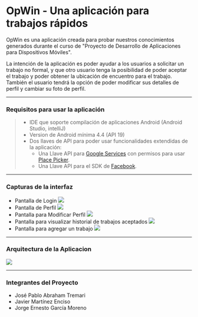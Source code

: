 OpWin - Una aplicación para trabajos rápidos
===================

OpWin es una aplicación creada para probar nuestros conocimientos generados durante el curso de "Proyecto de Desarrollo de Aplicaciones para Dispositivos Móviles".

La intención de la aplicación es poder ayudar a los usuarios a solicitar un trabajo no formal, y que otro usuario tenga la posibilidad de poder aceptar el trabajo y poder obtener la ubicación de encuentro para el trabajo. También el usuario tendrá la opción de poder modificar sus detalles de perfil y cambiar su foto de perfil.


----------

### **Requisitos para usar la aplicación**


> - IDE que soporte compilación de aplicaciones Android (Android Studio, intelliJ)
> - Version de Android mínima 4.4 (API 19)
> - Dos llaves de API para poder usar funcionalidades extendidas de la aplicación:
>	 - Una Llave API para [Google Services][9] con permisos para usar [Place Picker][10].
>	 - Una Llave API para el SDK de [Facebook][11].


----------

### **Capturas de la interfaz**

- Pantalla de Login
![](http://trabajosweb.azurewebsites.net/images/gitmd/img01.png)
- Pantalla de Perfil
![](http://trabajosweb.azurewebsites.net/images/gitmd/img02.png)
- Pantalla para Modificar Perfil
![](http://trabajosweb.azurewebsites.net/images/gitmd/img03.png)
- Pantalla para visualizar historial de trabajos aceptados
![](http://trabajosweb.azurewebsites.net/images/gitmd/img04.png)
- Pantalla para agregar un trabajo
![](http://trabajosweb.azurewebsites.net/images/gitmd/img05.png)

-----------

### **Arquitectura de la Aplicacion**

![](http://trabajosweb.azurewebsites.net/images/gitmd/aa2.png)

-----------
### **Integrantes del Proyecto**

 - José Pablo Abraham Tremari
 - Javier Martínez Enciso
 - Jorge Ernesto García Moreno


  [9]: https://console.developers.google.com/apis/
  [10]: https://developers.google.com/places/android-api/placepicker
  [11]: https://developers.facebook.com/docs/android/getting-started/

